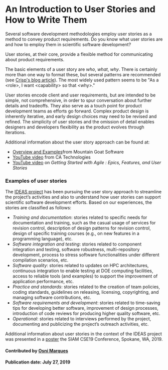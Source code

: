 # An Introduction to User Stories and How to Write Them

<!--- deck start --->
Several software development methodologies employ user stories as a method to convey product requirements. Do you know what user stories are and how to employ them in scientific software development?
<!--- deck end --->


User stories, at their core, provide a flexible method for communicating about product requirements. 

The basic elements of a user story are  *who*, *what*, *why*. There is certainly more than one way to format these, but several patterns are recommended  (see [Crisp's blog article](https://blog.crisp.se/2014/09/25/david-evans/as-a-i-want-so-that-considered-harmful)). 
The most widely used pattern seems to be "As a \<role\>, I want \<capability\> so that \<why\>."

User stories encode client and user requirements, but are intended to be simple, not comprehensive, in order to  spur conversation about further details and tradeoffs.  They also serve as a touch point for product development teams as efforts go forward.  Complex product design is inherently iterative, and early design choices may need  to be revised and refined.  The simplicity of user stories and the omission of detail enables designers and developers flexibility as the product evolves through iterations.

Additional information about the user story approach can be found at:

- [Overview and Examples](https://www.mountaingoatsoftware.com/agile/user-stories)from Mountain Goat Software
- [YouTube video](https://www.youtube.com/watch?v=tKSUokG3Y0w") from CA Technologies
- [YouTube video](https://www.google.com/url?sa=t&rct=j&q=&esrc=s&source=video&cd=1&cad=rja&uact=8&ved=0ahUKEwjs6faQ0O3VAhWKqFQKHZp7DpQQtwIIKDAA&url=https%3A%2F%2Fwww.youtube.com%2Fwatch%3Fv%3DZ8YLL_Wi66A&usg=AFQjCNEBUa2zSbgqd35dO1vZ0bkTX5Zv6w") on _Getting Started with Agile : Epics, Features, and User Stories_

### Examples of user stories

The [IDEAS project](https://bssw.io/items/ideas-software-productivity-project) has been pursuing the user story approach to streamline the project’s activities and also to understand how user stories can support scientific software development efforts. Based on our experiences, the stories are classified as follows:
- *Training and documentation*: stories related to specific needs for documentation and training, such as the casual usage of services for revision control, description of design patterns for revision control, design of specific training courses (e.g., on new features in a programming language), etc.
- *Software integration and testing*: stories related to component integration and testing, software robustness, multi-repository development, process to stress software functionalities under different compilation scenarios, etc.
- *Software quality*: stories related to updates on HPC architectures, continuous integration to enable testing at DOE computing facilities, access to reliable tools (and examples) to support the improvement of application performance, etc.
- *Practice and standards*: stories related to the creation of team policies, coding standards, guidelines on releasing, licensing, copyrighting, and managing software contributions, etc.
- *Software requirements and development*: stories related to time-saving tips for developing better software, improvement of design processes, introduction of code reviews for producing higher quality software, etc.
- *Operational*: stories related to interviews performed by the project, documenting and publicizing the project’s outreach activities, etc.

Additional information about user stories in the context of the IDEAS project was presented in a [poster](https://doi.org/10.6084/m9.figshare.7761914) the SIAM CSE19 Conference, Spokane, WA, 2019.

#### Contributed by [Osni Marques](https://github.com/oamarques)

#### Publication date: July 27, 2019

<!---
Publish: yes
Categories: Planning
Topics: Requirements
Tags: requirements
Level: 2
Prerequisites: defaults
Aggregate: none
--->

